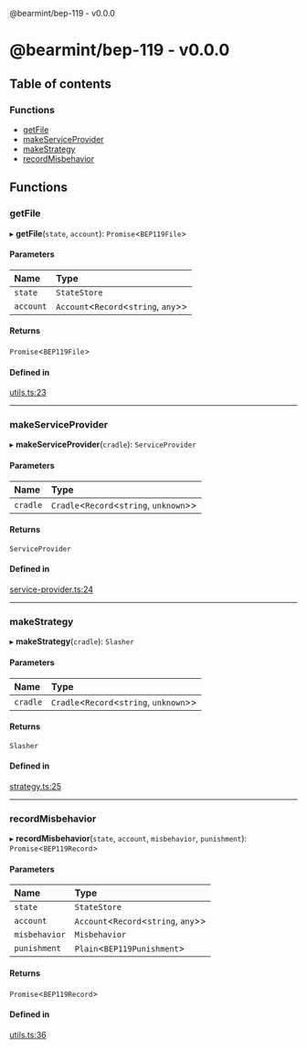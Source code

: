 @bearmint/bep-119 - v0.0.0

# @bearmint/bep-119 - v0.0.0

## Table of contents

### Functions

- [getFile](README.md#getfile)
- [makeServiceProvider](README.md#makeserviceprovider)
- [makeStrategy](README.md#makestrategy)
- [recordMisbehavior](README.md#recordmisbehavior)

## Functions

### getFile

▸ **getFile**(`state`, `account`): `Promise`<`BEP119File`\>

#### Parameters

| Name | Type |
| :------ | :------ |
| `state` | `StateStore` |
| `account` | `Account`<`Record`<`string`, `any`\>\> |

#### Returns

`Promise`<`BEP119File`\>

#### Defined in

[utils.ts:23](https://github.com/bearmint/bearmint/blob/main/packages/bep-119/source/utils.ts#L23)

___

### makeServiceProvider

▸ **makeServiceProvider**(`cradle`): `ServiceProvider`

#### Parameters

| Name | Type |
| :------ | :------ |
| `cradle` | `Cradle`<`Record`<`string`, `unknown`\>\> |

#### Returns

`ServiceProvider`

#### Defined in

[service-provider.ts:24](https://github.com/bearmint/bearmint/blob/main/packages/bep-119/source/service-provider.ts#L24)

___

### makeStrategy

▸ **makeStrategy**(`cradle`): `Slasher`

#### Parameters

| Name | Type |
| :------ | :------ |
| `cradle` | `Cradle`<`Record`<`string`, `unknown`\>\> |

#### Returns

`Slasher`

#### Defined in

[strategy.ts:25](https://github.com/bearmint/bearmint/blob/main/packages/bep-119/source/strategy.ts#L25)

___

### recordMisbehavior

▸ **recordMisbehavior**(`state`, `account`, `misbehavior`, `punishment`): `Promise`<`BEP119Record`\>

#### Parameters

| Name | Type |
| :------ | :------ |
| `state` | `StateStore` |
| `account` | `Account`<`Record`<`string`, `any`\>\> |
| `misbehavior` | `Misbehavior` |
| `punishment` | `Plain`<`BEP119Punishment`\> |

#### Returns

`Promise`<`BEP119Record`\>

#### Defined in

[utils.ts:36](https://github.com/bearmint/bearmint/blob/main/packages/bep-119/source/utils.ts#L36)
